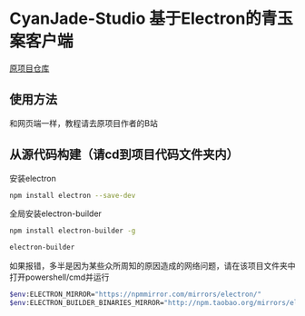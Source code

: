 # CyanJade-Studio 基于Electron的青玉案客户端

[原项目仓库](https://github.com/SuSWhW/CyanJade-Studio-Online.git)

## 使用方法

和网页端一样，教程请去原项目作者的B站

## 从源代码构建（请cd到项目代码文件夹内）

安装electron

```bash
npm install electron --save-dev
```

全局安装electron-builder

```bash
npm install electron-builder -g
```


```bash
electron-builder
```

如果报错，多半是因为某些众所周知的原因造成的网络问题，请在该项目文件夹中打开powershell/cmd并运行

```bash
$env:ELECTRON_MIRROR="https://npmmirror.com/mirrors/electron/"
$env:ELECTRON_BUILDER_BINARIES_MIRROR="http://npm.taobao.org/mirrors/electron-builder-binaries/"
```